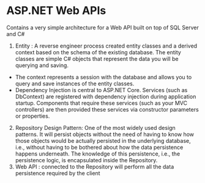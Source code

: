# ASP.NET Web APIs
Contains a very simple architecture for a Web API built on top of SQL Server and C#
1. Entity : A reverse engineer process created entity classes and a derived context based on the schema of the existing database. The entity classes are simple C# objects that represent the data you will be querying and saving.
  - The context represents a session with the database and allows you to query and save instances of the entity classes.
  - Dependency Injection is central to ASP.NET Core. Services (such as DbContext) are registered with dependency injection during
    application startup. Components that require these services (such as your MVC controllers) are then provided these services via
    constructor parameters or properties.
2. Repository Design Pattern: One of the most widely used design patterns. It will persist objects without the need of having to know how those objects would be actually persisted in the underlying database, i.e., without having to be bothered about how the data persistence happens underneath. The knowledge of this persistence, i.e., the persistence logic, is encapsulated inside the Repository.
3. Web API : connected to the Repository will perform all the data persistence required by the client
